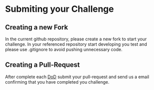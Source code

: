 # Submiting your Challenge

## Creating a new Fork
In the current github repository, please create a new fork to start your challenge. In your referenced repository start developing you test and please use .gitignore to avoid pushing unnecessary code.

## Creating a Pull-Request
After complete each [DoD](https://github.com/Baldassari/mc-genai-frontend-test?tab=readme-ov-file#definition-of-done) submit your pull-request and send us a email confirming that you have completed you challenge.
